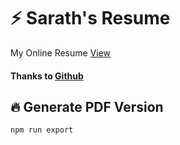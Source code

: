 ⚡️ Sarath's Resume 
=================

My Online Resume [View](http://srttk.github.io/resume) 

#### Thanks to [Github](http://github.com)

## :fire: Generate PDF Version 
```
npm run export
```


